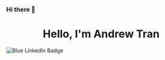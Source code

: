 ### Hi there 👋

<h1 align="center">Hello, I'm Andrew Tran</h1>
<img align="center" src="https://img.shields.io/badge/LinkedIn-blue?style=for-the-badge&logo=linkedin&logoColor=white" alt="Blue LinkedIn Badge"/>

